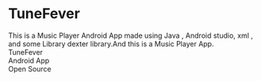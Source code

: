 # TuneFever
This is a Music Player Android App made using Java , Android studio, xml , and some Library dexter library.And this is a Music Player App.
<br>
TuneFever
<br>
Android App
<br>
Open Source
<br>
